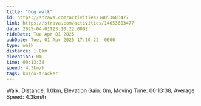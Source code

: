 ```yaml
---
title: "Dog walk"
id: https://strava.com/activities/14053683477
link: https://strava.com/activities/14053683477
date: 2025-04-01T23:10:22.000Z
rideDate: Tue Apr 01 2025
pubDate: Tue, 01 Apr 2025 17:10:22 -0600
type: walk
distance: 1.0km
elevation: 0m
time: 00:13:38
speed: 4.3km/h
tags: kuzco-tracker
---
```

Walk: Distance: 1.0km, Elevation Gain: 0m, Moving Time: 00:13:38, Average Speed: 4.3km/h